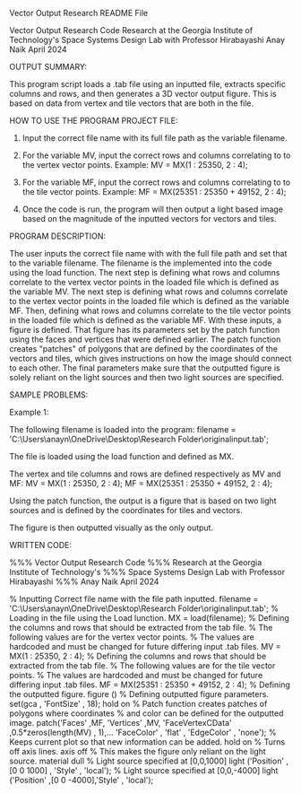 Vector Output Research README File 


Vector Output Research Code
Research at the Georgia Institute of Technology's 
Space Systems Design Lab with Professor Hirabayashi
Anay Naik 
April 2024


OUTPUT SUMMARY: 

This program script loads a .tab file using an inputted file, extracts specific columns and rows, and then generates a 3D vector output figure. This is based on data from vertex and tile vectors that are both in the file.


HOW TO USE THE PROGRAM PROJECT FILE:

1. Input the correct file name with its full file path as the variable filename. 

2. For the variable MV, input the correct rows and columns correlating to to the vertex vector points.
Example:  MV = MX(1 : 25350, 2 : 4);

3. For the variable MF, input the correct rows and columns correlating to to the tile vector points.
Example:  MF = MX(25351 : 25350 + 49152, 2 : 4);

4. Once the code is run, the program will then output a light based image based on the magnitude of the inputted vectors for vectors and tiles. 


PROGRAM DESCRIPTION: 

The user inputs the correct file name with with the full file path and set that to the variable filename. The filename is the implemented into the code using the load function. The next step is defining what rows and columns correlate to the vertex vector points in the loaded file which is defined as the variable MV. The next step is defining what rows and columns correlate to the vertex vector points in the loaded file which is defined as the variable MF. Then, defining what rows and columns correlate to the tile vector points in the loaded file which is defined as the variable MF. With these inputs, a figure is defined. That figure has its parameters set by the patch function using the faces and vertices that were defined earlier. The patch function creates "patches" of polygons that are defined by the coordinates of the vectors and tiles, which gives instructions on how the image should connect to each other. The final parameters make sure that the outputted figure is solely reliant on the light sources and then two light sources are specified.


SAMPLE PROBLEMS:

Example 1:

The following filename is loaded into the program:
filename =  'C:\Users\anayn\OneDrive\Desktop\Research Folder\originalinput.tab';

The file is loaded using the load function and defined as MX.

The vertex and tile columns and rows are defined respectively as MV and MF:
MV = MX(1 : 25350, 2 : 4);
MF = MX(25351 : 25350 + 49152, 2 : 4);

Using the patch function, the output is a figure that is based on two light sources and is defined by the coordinates for tiles and vectors. 

The figure is then outputted visually as the only output.


WRITTEN CODE: 

%%% Vector Output Research Code
%%% Research at the Georgia Institute of Technology's
%%% Space Systems Design Lab with Professor Hirabayashi
%%% Anay Naik April 2024


% Inputting Correct file name with the file path inputted.
filename =  'C:\Users\anayn\OneDrive\Desktop\Research Folder\originalinput.tab';
% Loading in the file using the Load lunction.
MX = load(filename);
% Defining the columns and rows that should be extracted from the tab file.
% The following values are for the vertex vector points.
% The values are hardcoded and must be changed for future differing input .tab files.
MV = MX(1 : 25350, 2 : 4);
% Defining the columns and rows that should be extracted from the tab file.
% The following values are for the tile vector points.
% The values are hardcoded and must be changed for future differing input .tab files.
MF = MX(25351 : 25350 + 49152, 2 : 4);
% Defining the outputted figure.
figure ()
% Defining outputted figure parameters.
set(gca , 'FontSize' , 18); hold on
% Patch function creates patches of polygons where coordinates
% and color can be defined for the outputted image.
patch('Faces' ,MF, 'Vertices' ,MV, 'FaceVertexCData' ,0.5*zeros(length(MV) , 1),...
    'FaceColor' , 'flat' , 'EdgeColor' , 'none');
% Keeps current plot so that new information can be added.
hold on
% Turns off axis lines.
axis off
% This makes the figure only reliant on the light source.
material dull
% Light source specified at [0,0,1000]
light ('Position' ,[0 0 1000] , 'Style' , 'local');
% Light source specified at [0,0,-4000]
light ('Position' ,[0 0 -4000],'Style' , 'local');

